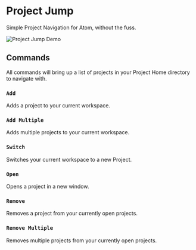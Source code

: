 # Project Jump

Simple Project Navigation for Atom, without the fuss.

![Project Jump Demo](https://i.imgur.com/4adxREp.gif)

## Commands

All commands will bring up a list of projects in your Project Home directory to
navigate with.

### `Add`

Adds a project to your current workspace.

### `Add Multiple`

Adds multiple projects to your current workspace.

### `Switch`

Switches your current workspace to a new Project.

### `Open`

Opens a project in a new window.

### `Remove`

Removes a project from your currently open projects.

### `Remove Multiple`

Removes multiple projects from your currently open projects.

